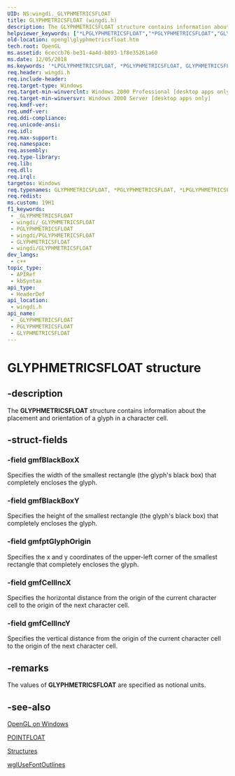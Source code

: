 ```yaml
---
UID: NS:wingdi._GLYPHMETRICSFLOAT
title: GLYPHMETRICSFLOAT (wingdi.h)
description: The GLYPHMETRICSFLOAT structure contains information about the placement and orientation of a glyph in a character cell.
helpviewer_keywords: ["*LPGLYPHMETRICSFLOAT","*PGLYPHMETRICSFLOAT","GLYPHMETRICSFLOAT","GLYPHMETRICSFLOAT structure [OpenGL]","PGLYPHMETRICSFLOAT","PGLYPHMETRICSFLOAT structure pointer [OpenGL]","_ogl_GLYPHMETRICSFLOAT","opengl.glyphmetricsfloat","wingdi/GLYPHMETRICSFLOAT","wingdi/PGLYPHMETRICSFLOAT"]
old-location: opengl\glyphmetricsfloat.htm
tech.root: OpenGL
ms.assetid: 6ceccb76-be31-4a4d-b093-1f8e35261a60
ms.date: 12/05/2018
ms.keywords: '*LPGLYPHMETRICSFLOAT, *PGLYPHMETRICSFLOAT, GLYPHMETRICSFLOAT, GLYPHMETRICSFLOAT structure [OpenGL], PGLYPHMETRICSFLOAT, PGLYPHMETRICSFLOAT structure pointer [OpenGL], _ogl_GLYPHMETRICSFLOAT, opengl.glyphmetricsfloat, wingdi/GLYPHMETRICSFLOAT, wingdi/PGLYPHMETRICSFLOAT'
req.header: wingdi.h
req.include-header: 
req.target-type: Windows
req.target-min-winverclnt: Windows 2000 Professional [desktop apps only]
req.target-min-winversvr: Windows 2000 Server [desktop apps only]
req.kmdf-ver: 
req.umdf-ver: 
req.ddi-compliance: 
req.unicode-ansi: 
req.idl: 
req.max-support: 
req.namespace: 
req.assembly: 
req.type-library: 
req.lib: 
req.dll: 
req.irql: 
targetos: Windows
req.typenames: GLYPHMETRICSFLOAT, *PGLYPHMETRICSFLOAT, *LPGLYPHMETRICSFLOAT
req.redist: 
ms.custom: 19H1
f1_keywords:
 - _GLYPHMETRICSFLOAT
 - wingdi/_GLYPHMETRICSFLOAT
 - PGLYPHMETRICSFLOAT
 - wingdi/PGLYPHMETRICSFLOAT
 - GLYPHMETRICSFLOAT
 - wingdi/GLYPHMETRICSFLOAT
dev_langs:
 - c++
topic_type:
 - APIRef
 - kbSyntax
api_type:
 - HeaderDef
api_location:
 - wingdi.h
api_name:
 - _GLYPHMETRICSFLOAT
 - PGLYPHMETRICSFLOAT
 - GLYPHMETRICSFLOAT
---
```


# GLYPHMETRICSFLOAT structure


## -description

The <b>GLYPHMETRICSFLOAT</b> structure contains information about the placement and orientation of a glyph in a character cell.

## -struct-fields

### -field gmfBlackBoxX

Specifies the width of the smallest rectangle (the glyph's black box) that completely encloses the glyph.

### -field gmfBlackBoxY

Specifies the height of the smallest rectangle (the glyph's black box) that completely encloses the glyph.

### -field gmfptGlyphOrigin

Specifies the x and y coordinates of the upper-left corner of the smallest rectangle that completely encloses the glyph.

### -field gmfCellIncX

Specifies the horizontal distance from the origin of the current character cell to the origin of the next character cell.

### -field gmfCellIncY

Specifies the vertical distance from the origin of the current character cell to the origin of the next character cell.

## -remarks

The values of <b>GLYPHMETRICSFLOAT</b> are specified as notional units.

## -see-also

<a href="/windows/desktop/OpenGL/opengl-on-windows-nt--windows-2000--and-windows-95-98">OpenGL on Windows</a>



<a href="/windows/desktop/api/wingdi/ns-wingdi-pointfloat">POINTFLOAT</a>



<a href="/windows/desktop/OpenGL/structures">Structures</a>



<a href="/windows/desktop/api/wingdi/nf-wingdi-wglusefontoutlinesa">wglUseFontOutlines</a>

